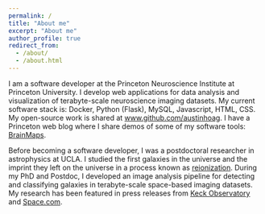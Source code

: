 ```yaml
---
permalink: /
title: "About me"
excerpt: "About me"
author_profile: true
redirect_from: 
  - /about/
  - /about.html
---
```


<p> I am a software developer at the Princeton Neuroscience Institute at Princeton University. I develop web applications for data analysis and visualization of terabyte-scale neuroscience imaging datasets. My current software stack is: Docker, Python (Flask), MySQL, Javascript, HTML, CSS. My open-source work is shared at <a href="https://www.github.com/austinhoag">www.github.com/austinhoag</a>. I have a Princeton web blog where I share demos of some of my software tools: <a href="https://brainmaps.princeton.edu">BrainMaps</a>. </p>

<p>
Before becoming a software developer, I was a postdoctoral researcher in astrophysics at UCLA. I studied the first galaxies in the universe and the imprint they left on the universe in a process known as <a href="https://en.wikipedia.org/wiki/Reionization">reionization</a>. During my PhD and Postdoc, I developed an image analysis pipeline for detecting and classifying galaxies in terabyte-scale space-based imaging datasets. My research has been featured in press releases from <a href="http://www.keckobservatory.org/recent/entry/faintest_early_universe_galaxy_ever_detected_and_confirmed"> Keck Observatory</a> and <a href="https://www.space.com/36441-ultra-distant-galaxy-is-exceptionally-unexceptional.html">Space.com</a>.
</p>


